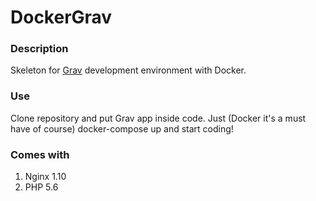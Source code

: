 # DockerGrav

### Description

Skeleton for [Grav](https://getgrav.org/) development environment with Docker.

### Use

Clone repository and put Grav app inside code. Just (Docker it's a must have of course) docker-compose up and start coding!

### Comes with

1. Nginx 1.10
2. PHP 5.6